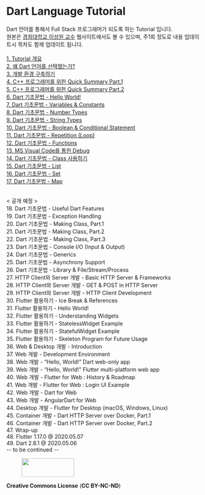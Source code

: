 # Dart Language Tutorial

Dart 언어를 통해서 Full Stack 프로그래머가 되도록 하는 Tutorial 입니다.<br>
원본은 <a href="http://mobilelab.khu.ac.kr/">경희대학교 이성원 교수</a> 웹사이트에서도 볼 수 있으며, 주1회 정도로 내용 업데이트시 목차도 함께 업데이트 됩니다.<br>
<br>
<a href="https://github.com/drsungwon/dartlang-tutorial/blob/master/dart-tutorial-01.md">1. Tutorial 개요</a><br>
<a href="https://github.com/drsungwon/dartlang-tutorial/blob/master/dart-tutorial-02.md">2. 왜 Dart 언어를 선택했는가?</a><br>
<a href="https://github.com/drsungwon/dartlang-tutorial/blob/master/dart-tutorial-03.md">3. 개발 환경 구축하기</a><br>
<a href="https://github.com/drsungwon/dartlang-tutorial/blob/master/dart-tutorial-04.md">4. C++ 프로그래머를 위한 Quick Summary Part.1</a><br>
<a href="https://github.com/drsungwon/dartlang-tutorial/blob/master/dart-tutorial-05.md">5. C++ 프로그래머를 위한 Quick Summary Part.2</a><br>
<a href="https://github.com/drsungwon/dartlang-tutorial/blob/master/dart-tutorial-06.md">6. Dart 기초문법 - Hello World!</a><br>
<a href="https://github.com/drsungwon/dartlang-tutorial/blob/master/dart-tutorial-07.md">7. Dart 기초문법 - Variables & Constants</a><br>
<a href="https://github.com/drsungwon/dartlang-tutorial/blob/master/dart-tutorial-08.md">8. Dart 기초문법 - Number Types</a><br>
<a href="https://github.com/drsungwon/dartlang-tutorial/blob/master/dart-tutorial-09.md">9. Dart 기초문법 - String Types</a><br>
<a href="https://github.com/drsungwon/dartlang-tutorial/blob/master/dart-tutorial-10.md">10. Dart 기초문법 - Boolean & Conditional Statement</a><br>
<a href="https://github.com/drsungwon/dartlang-tutorial/blob/master/dart-tutorial-11.md">11. Dart 기초문법 - Repetition (Loop)</a><br>
<a href="https://github.com/drsungwon/dartlang-tutorial/blob/master/dart-tutorial-12.md">12. Dart 기초문법 - Functions</a><br>
<a href="https://github.com/drsungwon/dartlang-tutorial/blob/master/dart-tutorial-13.md">13. MS Visual Code를 통한 Debug</a><br>
<a href="https://github.com/drsungwon/dartlang-tutorial/blob/master/dart-tutorial-14.md">14. Dart 기초문법 - Class 사용하기</a><br>
<a href="https://github.com/drsungwon/dartlang-tutorial/blob/master/dart-tutorial-15.md">15. Dart 기초문법 - List</a><br>
<a href="https://github.com/drsungwon/dartlang-tutorial/blob/master/dart-tutorial-16.md">16. Dart 기초문법 - Set</a><br>
<a href="https://github.com/drsungwon/dartlang-tutorial/blob/master/dart-tutorial-17.md">17. Dart 기초문법 - Map</a><br>
<br>
<p>
< 공개 예정 ><br>
18. Dart 기초문법 - Useful Dart Features<br>
19. Dart 기초문법 - Exception Handling<br>
20. Dart 기초문법 - Making Class, Part.1<br>
21. Dart 기초문법 - Making Class, Part.2<br>
22. Dart 기초문법 - Making Class, Part.3<br>
23. Dart 기초문법 - Console I/O (Input & Output)<br>
24. Dart 기초문법 - Generics<br>
25. Dart 기초문법 - Asynchrony Support<br>
26. Dart 기초문법 - Library & File/Stream/Process<br>
27. HTTP Client와 Server 개발 - Basic HTTP Server & Frameworks<br>
28. HTTP Client와 Server 개발 - GET & POST in HTTP Server<br>
29. HTTP Client와 Server 개발 - HTTP Client Development<br>
30. Flutter 활용하기 - Ice Break & References<br>
31. Flutter 활용하기 - Hello World!<br>
32. Flutter 활용하기 - Understanding Widgets<br>
33. Flutter 활용하기 - StatelessWidget Example<br>
34. Flutter 활용하기 - StatefulWidget Example<br>
35. Flutter 활용하기 - Skeleton Program for Future Usage<br>
36. Web & Desktop 개발 - Introduction<br>
37. Web 개발 - Development Environment<br>
38. Web 개발 - “Hello, World!” Dart web-only app<br>
39. Web 개발 - “Hello, World!” Flutter multi-platform web app<br>
40. Web 개발 - Flutter for Web : History & Roadmap<br>
41. Web 개발 - Flutter for Web : Login UI Example<br>
42. Web 개발 - Dart for Web<br>
43. Web 개발 - AngularDart for Web<br>
44. Desktop 개발 - Flutter for Desktop (macOS, Windows, Linux)<br>
45. Container 개발 - Dart HTTP Server over Docker, Part.1<br>
46. Container 개발 - Dart HTTP Server over Docker, Part.2<br>
47. Wrap-up<br>
48. Flutter 1.17.0 @ 2020.05.07<br>
49. Dart 2.8.1 @ 2020.05.06<br>
-- to be continued --
</p>
<!-- wp:image {"id":267,"align":"right","width":137,"height":49} -->
<div class="wp-block-image"><figure class="alignright is-resized"><img src="http://mobilelab.khu.ac.kr/wordpress/wp-content/uploads/2020/01/b05-1.jpg" alt="" class="wp-image-267" width="137" height="49"/></figure></div>
<!-- /wp:image -->
<!-- wp:paragraph -->
<p><strong>Creative Commons License</strong> (<strong>CC BY-NC-ND</strong>)</p>
<!-- /wp:paragraph -->

